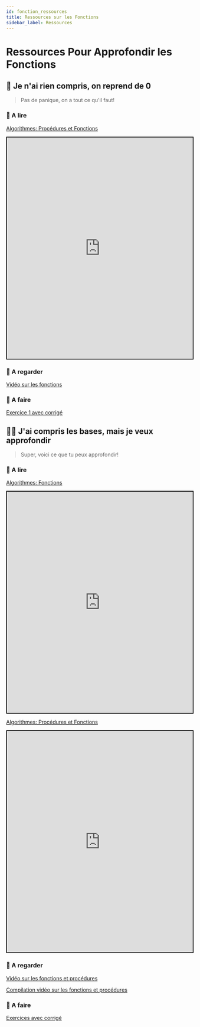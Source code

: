 ```yaml
---
id: fonction_ressources
title: Ressources sur les Fonctions
sidebar_label: Ressources
---
```


# Ressources Pour Approfondir les Fonctions

## 🏁 Je n'ai rien compris, on reprend de 0
> Pas de panique, on a tout ce qu'il faut!

### 📖 A lire

[Algorithmes: Procédures et Fonctions](http://pise.info/algo/procedures.htm)
<iframe style="width:100%; height:600px; border:2px solid black" src="http://pise.info/algo/procedures.htm"></iframe>

### 🍿 A regarder

[Vidéo sur les fonctions](https://www.youtube.com/watch?v=nOp7XW-BOv8)

### 🚀 A faire

[Exercice 1 avec corrigé](https://www.maths-cours.fr/exercices/algorithme-et-fonction/)

## 👩‍💻 J'ai compris les bases, mais je veux approfondir
> Super, voici ce que tu peux approfondir!

### 📖 A lire


[Algorithmes: Fonctions](http://www.licence.elec.upmc.fr/S_tec/coursEnLigne/algorithmique/index.html)
<iframe style="width:100%; height:600px; border:2px solid black" src="http://www.licence.elec.upmc.fr/S_tec/coursEnLigne/algorithmique/index.html"></iframe>

[Algorithmes: Procédures et Fonctions](http://miage.univ-nantes.fr/miage/DVD-MIAGEv2/Algo_files/DVDMIAGE_Algo_Chapitre_07_Fonctions.pdf)
<iframe style="width:100%; height:600px; border:2px solid black" src="http://miage.univ-nantes.fr/miage/DVD-MIAGEv2/Algo_files/DVDMIAGE_Algo_Chapitre_07_Fonctions.pdf"></iframe>

### 🍿 A regarder

[Vidéo sur les fonctions et procédures](https://www.youtube.com/watch?v=ksf3oVVyRvE)

[Compilation vidéo sur les fonctions et procédures](https://www.youtube.com/watch?v=-DDXczInjGU&list=PLwHHAvorm5F86AbKbjs0b4aJRz0glcMXA&index=2)


### 🚀 A faire

[Exercices avec corrigé](http://pise.info/algo/enonces11.htm#En11.1)


